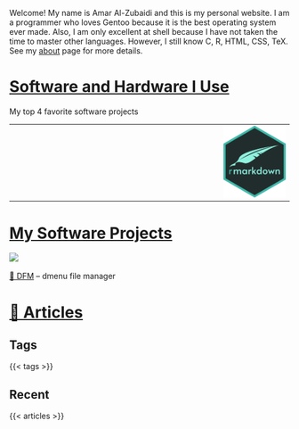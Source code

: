
Welcome! My name is Amar Al-Zubaidi and this is my personal website. I am a programmer who loves Gentoo because it is the best operating system ever made. Also, I am only excellent at shell because I have not taken the time to master other languages. However, I still know C, R, HTML, CSS, TeX. See my [about](/about/) page for more details.

# [Software and Hardware I Use](/programs/)

<p class="caption">
My top 4 favorite software projects
</p>
<table>
<tbody>
<tr>
<td style="text-align:center; width:25%">
<img class="img-zoomable" src="https://www.gentoo.org/assets/img/logo/gentoo-logo.png" alt="" width="80%" />
</td>
<td style="text-align:center; width:25%">
<img class="img-zoomable" src="https://wikiless.org/media/wikipedia/commons/thumb/1/1f/Z_Shell_Logo_Color_Horizontal.svg/529px-Z_Shell_Logo_Color_Horizontal.svg.png" alt="" />
</td>
<td style="text-align:center; width:25%">
<img class="img-zoomable" src="https://wikiless.org/media/wikipedia/commons/thumb/9/9a/ImageMagick_logo.svg/579px-ImageMagick_logo.svg.png" alt="" />
</td>
<td style="text-align:center; width:25%">
<img class="img-zoomable" src="https://raw.githubusercontent.com/rstudio/rmarkdown/main/man/figures/logo.png" alt="" />
</td>
</tr>
</tbody>
</table>

# [My Software Projects](/projects/)

![](/images/dfm.gif)
<p class="caption">
<a href="https://github.com/amarakon/dfm">📁 DFM<a/> – dmenu file manager
</p>

# [📜 Articles](/articles/)

<style>
#tag_tutorial:before { content: "📖" ; }
#tag_politics:before { content: "👑" ; }
#tag_computers:before { content: "🖥️ " ; }
#tag_death:before { content: "☠️" ; }
#tag_family:before { content: "👪" ; }
#tag_phones:before { content: "📱" ; }
#tag_money:before { content: "💵" ; }

#tagcloud {
    clear: both ;
    padding: 0;
    border-radius: 10px ;
    text-align: center ;
    margin: 0 auto ;
    border: solid 1px ;
    list-style: none ;
}

#tagcloud li {
    display: inline-block ;
}

#tagcloud a {
    display: block ;
    width: auto ;
    border-radius: 10px ;
    padding: .25em ;
    margin: 2px ;
}
</style>

## Tags

{{< tags >}}

## Recent

{{< articles >}}
